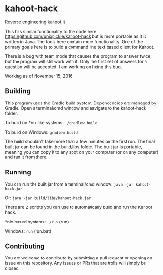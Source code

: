 # kahoot-hack

Reverse engineering kahoot.it

This has similar functionality to the code here https://github.com/unixpickle/kahoot-hack but is more portable as it is written in Java. The tools here contain more functionality. One of the primary goals here is to build a command line text based client for Kahoot.

There is a bug with team mode that causes the program to answer twice, but the program will still work with it. Only the first set of answers for a question will be accepted. I am working on fixing this bug.

Working as of November 15, 2016

## Building

This program uses the Gradle build system. Dependencies are managed by Gradle. Open a terminal/cmd window and navigate to the kahoot-hack folder.

To build on \*nix like systems: `./gradlew build`

To build on Windows: `gradlew build`

The build shouldn't take more than a few minutes on the first run. The final built jar can be found in the build/libs folder. The built jar is portable, meaning you can copy it to any spot on your computer (or on any computer) and run it from there.

## Running

You can run the built jar from a terminal/cmd window: `java -jar kahoot-hack.jar`

Or: `java -jar build/libs/kahoot-hack.jar`

There are 2 scripts you can use to automatically build and run the Kahoot hack.

*nix based systems: `./run` (run)

Windows: `run` (run.bat)

## Contributing

You are welcome to contribute by submitting a pull request or opening an issue on this repository. Any issues or PRs that are trolls will simply be closed.

